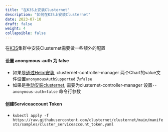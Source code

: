 ```yaml
---
title: "在K3S上安装Clusternet"
description: "如何在K3S上安装Clusternet"
date: 2023-07-10
draft: false
weight: 4
collapsible: false
---
```


在[K3S](https://k3s.io/)集群中安装Clusternet需要做一些额外的配置

#### 设置 anonymous-auth 为 false

- 如果是[通过Helm安装](/zh-cn/docs/installation/install-with-helm), clusternet-controller-manager 两个Chart的value文件设置`anonymousAuthSupported` 为`false`
- 如果是[手动安装clusternet](/zh-cn/docs/installation/install-the-hard-way), 需要为clusternet-controller-manager  设置`--anonymous-auth=false` 命令行参数

#### 创建Serviceaccount Token
- `kubectl apply -f https://raw.githubusercontent.com/clusternet/clusternet/main/manifests/samples/cluster_serviceaccount_token.yaml`
